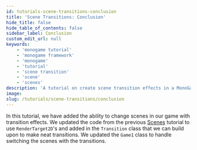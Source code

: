 ```yaml
---
id: tutorials-scene-transitions-conclusion
title: 'Scene Transitions: Conclusion'
hide_title: false
hide_table_of_contents: false
sidebar_label: Conclusion
custom_edit_url: null
keywords:
    - 'monogame tutorial'
    - 'monogame framework'
    - 'monogame'
    - 'tutorial'
    - 'scene transition'
    - 'scene'
    - 'scenes'
description: 'A tutorial on create scene transition effects in a MonoGame project.'
image:
slug: /tutorials/scene-transitions/conclusion
---
```


In this tutorial, we have added the ability to change scenes in our game with transition effects.  We updated the code from the previous [Scenes](scenes/introduction) tutorial to use `RenderTarget2D`'s and added in the `Transition` class that we can build upon to make neat transitions.  We updated the `Game1` class to handle switching the scenes with the transitions.